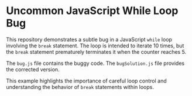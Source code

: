# Uncommon JavaScript While Loop Bug

This repository demonstrates a subtle bug in a JavaScript `while` loop involving the `break` statement. The loop is intended to iterate 10 times, but the `break` statement prematurely terminates it when the counter reaches 5.

The `bug.js` file contains the buggy code. The `bugSolution.js` file provides the corrected version.

This example highlights the importance of careful loop control and understanding the behavior of `break` statements within loops.